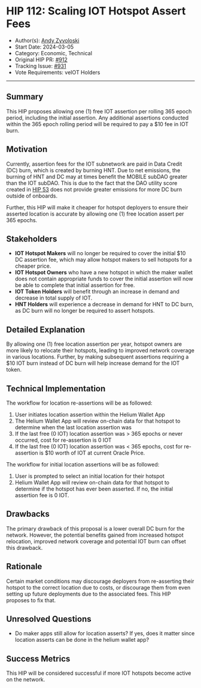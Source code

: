 # HIP 112: Scaling IOT Hotspot Assert Fees

- Author(s): [Andy Zyvoloski](https://github.com/heatedlime)
- Start Date: 2024-03-05
- Category: Economic, Technical
- Original HIP PR: [#912](https://github.com/helium/HIP/pull/912)
- Tracking Issue: [#931](https://github.com/helium/HIP/issues/931)
- Vote Requirements: veIOT Holders

---

## Summary

This HIP proposes allowing one (1) free IOT assertion per rolling 365 epoch period, including the initial assertion. Any additional assertions conducted within the 365 epoch rolling period will be required to pay a $10 fee in IOT burn.

## Motivation

Currently, assertion fees for the IOT subnetwork are paid in Data Credit (DC) burn, which is created by burning HNT. Due to net emissions, the burning of HNT and DC may at times benefit the MOBILE subDAO greater than the IOT subDAO. This is due to the fact that the DAO utility score created in  [HIP 53](https://github.com/helium/HIP/blob/main/0051-helium-dao.md) does not provide greater emissions for more DC burn outside of onboards. 

Further, this HIP will make it cheaper for hotspot deployers to ensure their asserted location is accurate by allowing one (1) free location assert per 365 epochs. 


## Stakeholders

- **IOT Hotspot Makers** will no longer be required to cover the initial $10 DC assertion fee, which may allow hotspot makers to sell hotspots for a cheaper price.
- **IOT Hotspot Owners** who have a new hotspot in which the maker wallet does not contain appropriate funds to cover the initial assertion will now be able to complete that initial assertion for free.
- **IOT Token Holders** will benefit through an increase in demand and decrease in total supply of IOT.
- **HNT Holders** will experience a decrease in demand for HNT to DC burn, as DC burn will no longer be required to assert hotspots.

## Detailed Explanation
By allowing one (1) free location assertion per year, hotspot owners are more likely to relocate their hotspots, leading to improved network coverage in various locations. Further, by making subsequent assertions requiring a $10 IOT burn instead of DC burn will help increase demand for the IOT token.

## Technical Implementation


The workflow for location re-assertions will be as followed:

1. User initiates location assertion within the Helium Wallet App
2. The Helium Wallet App will review on-chain data for that hotspot to determine when the last location assertion was
3. If the last free (0 IOT)  location assertion was > 365 epochs or never occurred, cost for re-assertion is 0 IOT
4. If the last free (0 IOT) location assertion was < 365 epochs, cost for re-assertion is $10 worth of IOT at current Oracle Price.


The workflow for initial location assertions will be as followed:

1. User is prompted to select an initial location for their hotspot
2. Helium Wallet App will review on-chain data for that hotspot to determine if the hotspot has ever been asserted. If no, the initial assertion fee is 0 IOT.

## Drawbacks

The primary drawback of this proposal is a lower overall DC burn for the network. However, the potential benefits gained from increased hotspot relocation, improved network coverage and potential IOT burn can offset this drawback.

## Rationale

Certain market conditions may discourage deployers from re-asserting their hotspot to the correct location due to costs, or discourage them from even setting up future deployments due to the associated fees. This  HIP proposes to fix that.

## Unresolved Questions

- Do maker apps still allow for location asserts? If yes, does it matter since location asserts can be done in the helium wallet app?


## Success Metrics
This HIP will be considered successful if more IOT hotspots become active on the network.

